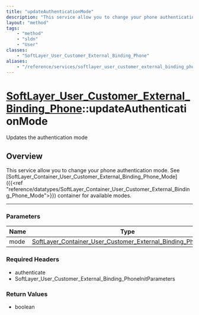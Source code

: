 ```yaml
---
title: "updateAuthenticationMode"
description: "This service allow you to change your phone authentication mode. See [SoftLayer_Container_User_Customer_External_Binding... "
layout: "method"
tags:
    - "method"
    - "sldn"
    - "User"
classes:
    - "SoftLayer_User_Customer_External_Binding_Phone"
aliases:
    - "/reference/services/softlayer_user_customer_external_binding_phone/updateAuthenticationMode"
---
```

# [SoftLayer_User_Customer_External_Binding_Phone](/reference/services/SoftLayer_User_Customer_External_Binding_Phone)::updateAuthenticationMode


Updates the authentication mode


## Overview 
This service allow you to change your phone authentication mode. See [SoftLayer_Container_User_Customer_External_Binding_Phone_Mode]({{<ref "reference/datatypes/SoftLayer_Container_User_Customer_External_Binding_Phone_Mode">}}) container for available modes. 

-----

### Parameters 
|Name | Type | Description |
| --- | --- | --- |
|mode| <a href='/reference/datatypes/SoftLayer_Container_User_Customer_External_Binding_Phone_Mode'>SoftLayer_Container_User_Customer_External_Binding_Phone_Mode </a>| |


### Required Headers
* authenticate
* SoftLayer_User_Customer_External_Binding_PhoneInitParameters


### Return Values
* boolean




